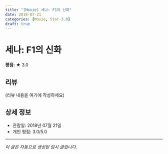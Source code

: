 ```yaml
---
title: "[Movie] 세나: F1의 신화"
date: 2018-07-21
categories: [Movie, Star-3.0]
draft: true
---
```


# 세나: F1의 신화

**평점:** ★ 3.0

## 리뷰

(리뷰 내용을 여기에 작성하세요)

## 상세 정보

- 관람일: 2018년 07월 21일
- 개인 평점: 3.0/5.0

---

*이 글은 자동으로 생성된 임시 글입니다.*
